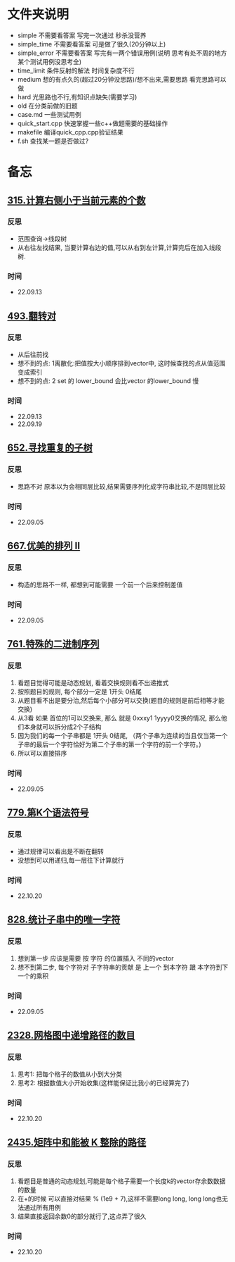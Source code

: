 # 文件夹说明
- simple 不需要看答案 写完一次通过 秒杀没营养
- simple_time 不需要看答案 可是做了很久(20分钟以上)
- simple_error 不需要看答案 写完有一两个错误用例(说明 思考有处不周的地方 某个测试用例没思考全)
- time_limit 条件反射的解法 时间复杂度不行
- medium 想的有点久的(超过20分钟没思路)/想不出来,需要思路 看完思路可以做
- hard 光思路也不行,有知识点缺失(需要学习)
- old 在分类前做的旧题
- case.md 一些测试用例
- quick_start.cpp 快速掌握一些c++做题需要的基础操作
- makefile 编译quick_cpp.cpp验证结果
- f.sh 查找某一题是否做过?
# 备忘


## [315.计算右侧小于当前元素的个数](https://leetcode.cn/problems/count-of-smaller-numbers-after-self/description/)
### 反思
- 范围查询->线段树
- 从右往左找结果, 当要计算右边的值,可以从右到左计算,计算完后在加入线段树.
### 时间
- 22.09.13

## [493.翻转对](https://leetcode.cn/problems/reverse-pairs/description/)
### 反思
- 从后往前找
- 想不到的点: 1离散化:把值按大小顺序排到vector中, 这时候查找的点从值范围变成索引
- 想不到的点: 2 set 的 lower_bound 会比vector 的lower_bound 慢
### 时间
- 22.09.13
- 22.09.19

## [652.寻找重复的子树](https://leetcode.cn/problems/find-duplicate-subtrees/description/)
### 反思
- 思路不对 原本以为会相同层比较,结果需要序列化成字符串比较,不是同层比较
### 时间
- 22.09.05

## [667.优美的排列 II](https://leetcode.cn/problems/k-th-symbol-in-grammar/description/)
### 反思
- 构造的思路不一样, 都想到可能需要 一个前一个后来控制差值
### 时间
- 22.09.05

## [761.特殊的二进制序列](https://leetcode.cn/problems/special-binary-string/description/)
### 反思
1. 看题目觉得可能是动态规划, 看着交换规则看不出递推式
2. 按照题目的规则, 每个部分一定是 1开头 0结尾
3. 从题目看不出是要分治,然后每个小部分可以交换(题目的规则是前后相等才能交换)
4. 从3看 如果 首位的1可以交换来, 那么 就是 0xxxy1 1yyyy0交换的情况, 那么他们本身就可以拆分成2个子结构
5. 因为我们的每一个子串都是 1开头 0结尾,  （两个子串为连续的当且仅当第一个子串的最后一个字符恰好为第二个子串的第一个字符的前一个字符。)
6. 所以可以直接排序
### 时间
- 22.09.05

## [779.第K个语法符号](https://leetcode.cn/problems/k-th-symbol-in-grammar/description/)
### 反思
- 通过规律可以看出是不断在翻转
- 没想到可以用递归,每一层往下计算就行
### 时间
- 22.10.20

## [828.统计子串中的唯一字符](https://leetcode.cn/problems/count-unique-characters-of-all-substrings-of-a-given-string/description/)
### 反思
1. 想到第一步 应该是需要 按 字符 的位置插入 不同的vector
1. 想不到第二步, 每个字符对 子字符串的贡献 是 上一个 到本字符  跟 本字符到下一个的乘积
### 时间
- 22.09.05

## [2328.网格图中递增路径的数目](https://leetcode.cn/problems/number-of-increasing-paths-in-a-grid/description/)
### 反思
1. 思考1: 把每个格子的数值从小到大分类
1. 思考2: 根据数值大小开始收集(这样能保证比我小的已经算完了)
### 时间
- 22.10.20

## [2435.矩阵中和能被 K 整除的路径](https://leetcode.cn/problems/paths-in-matrix-whose-sum-is-divisible-by-k/description/)
### 反思
1. 看题目是普通的动态规划,可能是每个格子需要一个长度k的vector存余数数据的数量
1. 在+的时候 可以直接对结果 % (1e9 + 7),这样不需要long long, long long也无法通过所有用例
1. 结果直接返回余数0的部分就行了,这点弄了很久
### 时间
- 22.10.20